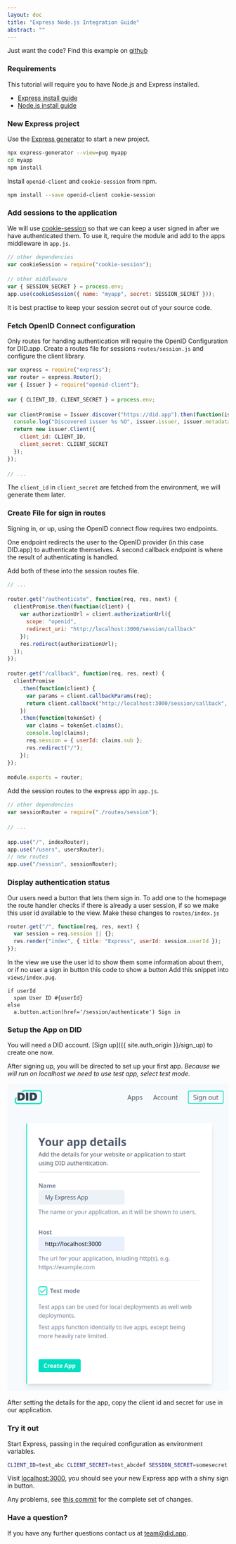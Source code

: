 ```yaml
---
layout: doc
title: "Express Node.js Integration Guide"
abstract: ""
---
```


Just want the code? Find this example on [github](https://github.com/did-app/did-nodejs/tree/master/examples/myapp)

### Requirements

This tutorial will require you to have Node.js and Express installed.

- [Express install guide](https://expressjs.com/en/starter/installing.html)
- [Node.js install guide](https://nodejs.org/en/)

### New Express project

Use the [Express generator](https://expressjs.com/en/starter/generator.html) to start a new project.

```bash
npx express-generator --view=pug myapp
cd myapp
npm install
```

Install `openid-client` and `cookie-session` from npm.

```bash
npm install --save openid-client cookie-session
```

### Add sessions to the application

We will use [cookie-session](https://www.npmjs.com/package/cookie-session) so that we can keep a user signed in after we have authenticated them.
To use it, require the module and add to the apps middleware in `app.js`.

```js
// other dependencies
var cookieSession = require("cookie-session");

// other middleware
var { SESSION_SECRET } = process.env;
app.use(cookieSession({ name: "myapp", secret: SESSION_SECRET }));
```

It is best practise to keep your session secret out of your source code.

### Fetch OpenID Connect configuration

Only routes for handing authentication will require the OpenID Configuration for DID.app.
Create a routes file for sessions `routes/session.js` and configure the client library.

```js
var express = require("express");
var router = express.Router();
var { Issuer } = require("openid-client");

var { CLIENT_ID, CLIENT_SECRET } = process.env;

var clientPromise = Issuer.discover("https://did.app").then(function(issuer) {
  console.log("Discovered issuer %s %O", issuer.issuer, issuer.metadata);
  return new issuer.Client({
    client_id: CLIENT_ID,
    client_secret: CLIENT_SECRET
  });
});

// ...
```

The `client_id` in `client_secret` are fetched from the environment,
we will generate them later.

### Create File for sign in routes

Signing in, or up, using the OpenID connect flow requires two endpoints.

One endpoint redirects the user to the OpenID provider (in this case DID.app) to authenticate themselves.
A second callback endpoint is where the result of authenticating is handled.

Add both of these into the session routes file.

```js
// ...

router.get("/authenticate", function(req, res, next) {
  clientPromise.then(function(client) {
    var authorizationUrl = client.authorizationUrl({
      scope: "openid",
      redirect_uri: "http://localhost:3000/session/callback"
    });
    res.redirect(authorizationUrl);
  });
});

router.get("/callback", function(req, res, next) {
  clientPromise
    .then(function(client) {
      var params = client.callbackParams(req);
      return client.callback("http://localhost:3000/session/callback", params);
    })
    .then(function(tokenSet) {
      var claims = tokenSet.claims();
      console.log(claims);
      req.session = { userId: claims.sub };
      res.redirect("/");
    });
});

module.exports = router;
```

Add the session routes to the express app in `app.js`.

```js
// other dependencies
var sessionRouter = require("./routes/session");

// ...

app.use("/", indexRouter);
app.use("/users", usersRouter);
// new routes
app.use("/session", sessionRouter);
```

### Display authentication status

Our users need a button that lets them sign in.
To add one to the homepage the route handler checks if there is already a user session,
if so we make this user id available to the view.
Make these changes to `routes/index.js`

```js
router.get("/", function(req, res, next) {
  var session = req.session || {};
  res.render("index", { title: "Express", userId: session.userId });
});
```

In the view we use the user id to show them some information about them, or if no user a sign in button this code to show a button
Add this snippet into `views/index.pug`.

```pug
if userId
  span User ID #{userId}
else
  a.button.action(href='/session/authenticate') Sign in
```

### Setup the App on DID

You will need a DID account. [Sign up]({{ site.auth_origin }}/sign_up) to create one now.

After signing up, you will be directed to set up your first app.
_Because we will run on localhost we need to use test app, select test mode._

![Screenshot of creating an app on DID](screenshot.png)

After setting the details for the app, copy the client id and secret for use in our application.

### Try it out

Start Express, passing in the required configuration as environment variables.

```bash
CLIENT_ID=test_abc CLIENT_SECRET=test_abcdef SESSION_SECRET=somesecret npm start
```

Visit [localhost:3000](http://localhost:3000/),
you should see your new Express app with a shiny sign in button.

Any problems, see [this commit](https://github.com/did-app/did-nodejs/commit/e1bda6971b5e4b3b19655c8f915860107cbdc061) for the complete set of changes.

### Have a question?

If you have any further questions contact us at [team@did.app](mailto:team@did.app?subject=DID-Nodejs%20question).
